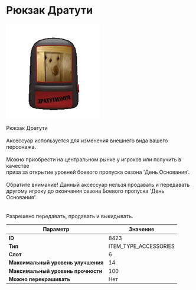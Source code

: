 # Рюкзак Дратути

![Item Image](../img/8423.webp?raw=true)

Рюкзак Дратути<br><br>Аксессуар используется для изменения внешнего вида вашего персонажа.<br><br>Можно приобрести на центральном рынке у игроков или получить в качестве<br>приза за открытие уровней боевого пропуска сезона 'День Основания'.<br><br>Обратите внимание! Данный аксессуар нельзя продавать и передавать<br>другому игроку до окончания сезона Боевого пропуска 'День Основания'.<br><br><br>Разрешено передавать, продавать и выкидывать.


| Параметр | Значение |
|----------|----------|
| **ID** | 8423 |
| **Тип** | ITEM_TYPE_ACCESSORIES |
| **Слот** | 6 |
| **Максимальный уровень улучшения** | 14 |
| **Максимальный уровень прочности** | 100 |
| **Можно перекрашивать** | Нет |

